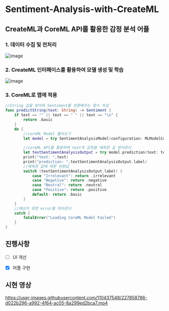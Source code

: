 # Sentiment-Analysis-with-CreateML

## **CreateML**과 **CoreML API**를 활용한 감정 분석 어플
### 1. 데이터 수집 및 전처리

![image](https://github.com/sumin305/Sentiment-Analysis-with-CreateML/assets/110437548/02b1749d-3111-4b45-a444-752929ec0b2c)
### 2. CreateML 인터페이스를 활용하여 모델 생성 및 학습

![image](https://github.com/sumin305/Sentiment-Analysis-with-CreateML/assets/110437548/9288bc7d-4842-446e-a290-998d717df028)

### 3. CoreML로 앱에 적용

```swift
//String 값을 받아와 Sentiment를 반환해주는 함수 작성
func predictString(text: String) -> Sentiment {
    if text == "" || text == " " || text == "\n" {
        return .basic
    }
    do {
        //coreML Model 불러오기
        let model = try SentimentAnalysisModel(configuration: MLModelConfiguration.init())
        
        //coreML API를 활용하여 text의 감정을 예측한 값 받아온다
        let textSentimentAnalysisOutput = try model.prediction(text: text)
        print("text: ",text)
        print("prediction: ",textSentimentAnalysisOutput.label)
        //예측한 값에 따른 반환값
        switch (textSentimentAnalysisOutput.label) {
            case "Irrelevant": return .irrelevant
            case "Negative": return .negative
            case "Neutral": return .neutral
            case "Positive": return .positive
            default: return .basic
        }
    }
    //예상치 못한 error를 막아준다
    catch {
        fatalError("Loading CoreML Model Failed")
    }
}
```

## 진행사항
-   [ ] UI 개선
-   [x] 어플 구현


## 시현 영상
https://user-images.githubusercontent.com/110437548/227858786-d022b296-a992-4f64-ac05-8a299ed2bca7.mp4

